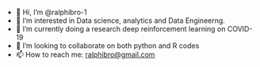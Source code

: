 - 👋 Hi, I’m @ralphibro-1
- 👀 I’m interested in Data science, analytics and Data Engineerng.
- 🌱 I’m currently doing a research deep reinforcement learning on COVID-19
- 💞️ I’m looking to collaborate on both python and R codes
- 📫 How to reach me: ralphibro@gmail.com

<!---
ralphibro-1/ralphibro-1 is a ✨ special ✨ repository because its `README.md` (this file) appears on your GitHub profile.
You can click the Preview link to take a look at your changes.
--->
